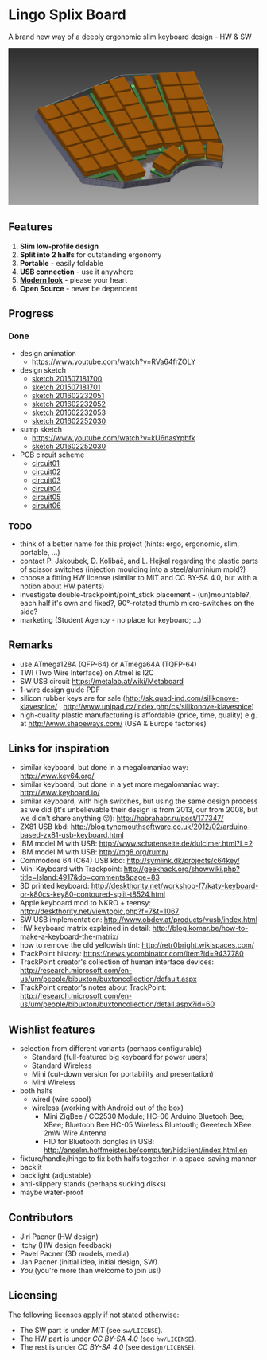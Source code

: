 # Lingo Splix Board

A brand new way of a deeply ergonomic slim keyboard design - HW &amp; SW

![overview_shot](design/model/201602252030-overview.png)

## Features

1. **Slim low-profile design**
1. **Split into 2 halfs** for outstanding ergonomy
1. **Portable** - easily foldable
1. **USB connection** - use it anywhere
1. [**Modern look**](https://www.youtube.com/watch?v=RVa64frZOLY) - please your heart
1. **Open Source** - never be dependent

## Progress

### Done

* design animation
    * https://www.youtube.com/watch?v=RVa64frZOLY
* design sketch
    * [sketch 201507181700](design/model/201507181700-overview.png)
    * [sketch 201507181701](design/model/201507181701-overview.png)
    * [sketch 201602232051](design/model/201602232051-overview-no_caps.png)
    * [sketch 201602232052](design/model/201602232052-overview.png)
    * [sketch 201602232053](design/model/201602232053-overview.png)
    * [sketch 201602252030](design/model/201602252030-overview.png)
* sump sketch
    * https://www.youtube.com/watch?v=kU6nasYpbfk
    * [sketch 201602252030](hw/PR/201602252030-sump.png)
* PCB circuit scheme
    * [circuit01](hw/PR/20150720170901-screenshot.png)
    * [circuit02](hw/PR/20150720170926-screenshot.png)
    * [circuit03](hw/PR/2016-02-13_212414-screenshot.png)
    * [circuit04](hw/PR/20160228174205-circuit.png)
    * [circuit05](hw/PR/20160228174213-circuit.png)
    * [circuit06](hw/PR/201603041506-circuit.png)

### TODO

* think of a better name for this project (hints: ergo, ergonomic, slim, portable, ...)
* contact P. Jakoubek, D. Kolibáč, and L. Hejkal regarding the plastic parts of scissor switches (injection moulding into a steel/aluminium mold?)
* choose a fitting HW license (similar to MIT and CC BY-SA 4.0, but with a notion about HW patents)
* investigate double-trackpoint/point_stick placement - (un)mountable?, each half it's own and fixed?, 90°-rotated thumb micro-switches on the side?
* marketing (Student Agency - no place for keyboard; ...)

## Remarks

* use ATmega128A (QFP-64) or ATmega64A (TQFP-64)
* TWI (Two Wire Interface) on Atmel is I2C
* SW USB circuit https://metalab.at/wiki/Metaboard
* 1-wire design guide PDF
* silicon rubber keys are for sale (http://sk.quad-ind.com/silikonove-klavesnice/ , http://www.unipad.cz/index.php/cs/silikonove-klavesnice)
* high-quality plastic manufacturing is affordable (price, time, quality) e.g. at http://www.shapeways.com/ (USA & Europe factories)

## Links for inspiration

* similar keyboard, but done in a megalomaniac way: http://www.key64.org/
* similar keyboard, but done in a yet more megalomaniac way: http://www.keyboard.io/
* similar keyboard, with high switches, but using the same design process as we did (it's unbelievable their design is from 2013, our from 2008, but we didn't share anything :open_mouth:): http://habrahabr.ru/post/177347/
* ZX81 USB kbd: http://blog.tynemouthsoftware.co.uk/2012/02/arduino-based-zx81-usb-keyboard.html
* IBM model M with USB: http://www.schatenseite.de/dulcimer.html?L=2
* IBM model M with USB: http://mg8.org/rump/
* Commodore 64 (C64) USB kbd: http://symlink.dk/projects/c64key/
* Mini Keyboard with Trackpoint: http://geekhack.org/showwiki.php?title=Island:4917&do=comments&page=83
* 3D printed keyboard: http://deskthority.net/workshop-f7/katy-keyboard-or-k80cs-key80-contoured-split-t8524.html
* Apple keyboard mod to NKRO + teensy: http://deskthority.net/viewtopic.php?f=7&t=1067
* SW USB implementation: http://www.obdev.at/products/vusb/index.html
* HW keyboard matrix explained in detail: http://blog.komar.be/how-to-make-a-keyboard-the-matrix/
* how to remove the old yellowish tint: http://retr0bright.wikispaces.com/
* TrackPoint history: https://news.ycombinator.com/item?id=9437780
* TrackPoint creator's collection of human interface devices: http://research.microsoft.com/en-us/um/people/bibuxton/buxtoncollection/default.aspx
* TrackPoint creator's notes about TrackPoint: http://research.microsoft.com/en-us/um/people/bibuxton/buxtoncollection/detail.aspx?id=60

## Wishlist features

* selection from different variants (perhaps configurable)
    * Standard (full-featured big keyboard for power users)
    * Standard Wireless
    * Mini (cut-down version for portability and presentation)
    * Mini Wireless
* both halfs
    * wired (wire spool)
    * wireless (working with Android out of the box)
        * Mini ZigBee / CC2530 Module; HC-06 Arduino Bluetooh Bee; XBee; Bluetooh Bee HC-05 Wireless Bluetooth; Geeetech XBee 2mW Wire Antenna
        * HID for Bluetooth dongles in USB: http://anselm.hoffmeister.be/computer/hidclient/index.html.en
* fixture/handle/hinge to fix both halfs together in a space-saving manner
* backlit
* backlight (adjustable)
* anti-slippery stands (perhaps sucking disks)
* maybe water-proof

## Contributors

* Jiri Pacner (HW design)
* Itchy (HW design feedback)
* Pavel Pacner (3D models, media)
* Jan Pacner (initial idea, initial design, SW)
* *You* (you're more than welcome to join us!)

## Licensing

The following licenses apply if not stated otherwise:

* The SW part is under *MIT* (see `sw/LICENSE`).
* The HW part is under *CC BY-SA 4.0* (see `hw/LICENSE`).
* The rest is under *CC BY-SA 4.0* (see `design/LICENSE`).
